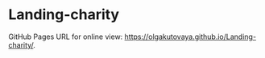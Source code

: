 # Landing-charity

GitHub Pages URL for online view: https://olgakutovaya.github.io/Landing-charity/. 
